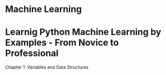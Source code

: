 # Machine Learning
# Learnig Python Machine Learning by Examples - From Novice to Professional

Chapter 1: Variables and Data Structures
